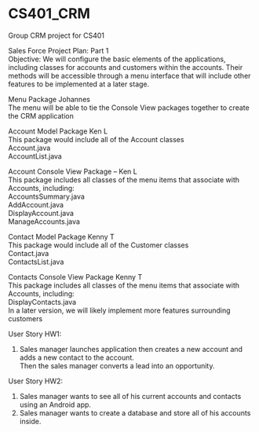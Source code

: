 # CS401_CRM
Group CRM project for CS401

Sales Force Project Plan: Part 1<br/>
Objective: We will configure the basic elements of the applications, including classes for accounts and customers within the accounts. Their methods will be accessible through a menu interface that will include other features to be implemented at a later stage.

Menu Package Johannes<br/>
The menu will be able to tie the Console View packages together to create the CRM application<br/>

Account Model Package Ken L<br/>
This package would include all of the Account classes<br/>
Account.java<br/>
AccountList.java<br/>

Account Console View Package – Ken L<br/>
This package includes all classes of the menu items that associate with Accounts, including:<br/>
AccountsSummary.java<br/>
AddAccount.java<br/>
DisplayAccount.java<br/>
ManageAccounts.java<br/>

Contact Model Package Kenny T<br/>
This package would include all of the Customer classes<br/>
Contact.java<br/>
ContactsList.java<br/>

Contacts Console View Package Kenny T<br/>
This package includes all classes of the menu items that associate with Accounts, including:<br/>
DisplayContacts.java<br/>
In a later version, we will likely implement more features surrounding customers<br/>

User Story HW1:
1) Sales manager launches application then creates a new account and adds a new contact to the account.<br/>
Then the sales manager converts a lead into an opportunity.<br/>

User Story HW2:
1) Sales manager wants to see all of his current accounts and contacts using an Android app.<br/>
2) Sales manager wants to create a database and store all of his accounts inside.<br/>
